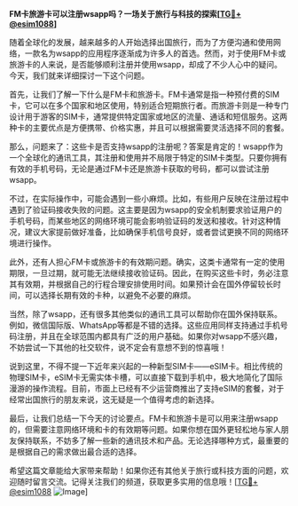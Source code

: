 **FM卡旅游卡可以注册wsapp吗？一场关于旅行与科技的探索[[TG💪+ @esim1088](https://t.me/s/esim1088)]**

随着全球化的发展，越来越多的人开始选择出国旅行，而为了方便沟通和使用网络，一款名为wsapp的应用程序逐渐成为许多人的首选。然而，对于使用FM卡或旅游卡的人来说，是否能够顺利注册并使用wsapp，却成了不少人心中的疑问。今天，我们就来详细探讨一下这个问题。

首先，让我们了解一下什么是FM卡和旅游卡。FM卡通常是指一种预付费的SIM卡，它可以在多个国家和地区使用，特别适合短期旅行者。而旅游卡则是一种专门设计用于游客的SIM卡，通常提供特定国家或地区的流量、通话和短信服务。这两种卡的主要优点是方便携带、价格实惠，并且可以根据需要灵活选择不同的套餐。

那么，问题来了：这些卡是否支持wsapp的注册呢？答案是肯定的！wsapp作为一个全球化的通讯工具，其注册和使用并不局限于特定的SIM卡类型。只要你拥有有效的手机号码，无论是通过FM卡还是旅游卡获取的号码，都可以尝试注册wsapp。

不过，在实际操作中，可能会遇到一些小麻烦。比如，有些用户反映在注册过程中遇到了验证码接收失败的问题。这主要是因为wsapp的安全机制要求验证用户的手机号码，而某些地区的网络环境可能会影响验证码的发送和接收。针对这种情况，建议大家提前做好准备，比如确保手机信号良好，或者尝试更换不同的网络环境进行操作。

此外，还有人担心FM卡或旅游卡的有效期问题。确实，这类卡通常有一定的使用期限，一旦过期，就可能无法继续接收验证码。因此，在购买这些卡时，务必注意其有效期，并根据自己的行程合理安排使用时间。如果预计会在国外停留较长时间，可以选择长期有效的卡种，以避免不必要的麻烦。

当然，除了wsapp，还有很多其他类似的通讯工具可以帮助你在国外保持联系。例如，微信国际版、WhatsApp等都是不错的选择。这些应用同样支持通过手机号码注册，并且在全球范围内都具有广泛的用户基础。如果你对wsapp不感兴趣，不妨尝试一下其他的社交软件，说不定会有意想不到的惊喜哦！

说到这里，不得不提一下近年来兴起的一种新型SIM卡——eSIM卡。相比传统的物理SIM卡，eSIM卡无需实体卡槽，可以直接下载到手机中，极大地简化了国际漫游的操作流程。目前，市面上已经有不少运营商推出了支持eSIM的套餐，对于经常出国旅行的朋友来说，这无疑是一个值得考虑的新选择。

最后，让我们总结一下今天的讨论要点。FM卡和旅游卡是可以用来注册wsapp的，但需要注意网络环境和卡的有效期等问题。如果你想在国外更轻松地与家人朋友保持联系，不妨多了解一些新的通讯技术和产品。无论选择哪种方式，最重要的是根据自己的需求做出最合适的选择。

希望这篇文章能给大家带来帮助！如果你还有其他关于旅行或科技方面的问题，欢迎随时留言交流。记得关注我们的频道，获取更多实用的信息哦！[[TG💪+ @esim1088](https://t.me/s/esim1088) ![Image](https://i.postimg.cc/4NQfJmqS/Snipaste-2025-05-13-00-14-12.png)]